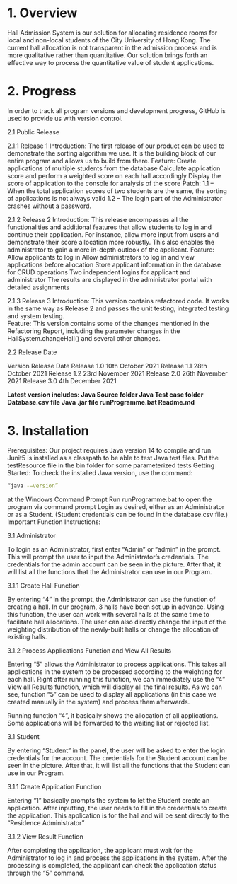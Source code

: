 # 1.     Overview
Hall Admission System is our solution for allocating residence rooms for local and non-local students of the City University of Hong Kong. The current hall allocation is not transparent in the admission process and is more qualitative rather than quantitative. Our solution brings forth an effective way to process the quantitative value of student applications.

# 2.     Progress

In order to track all program versions and development progress, GitHub is used to provide us with version control. 


2.1 	   Public Release

2.1.1 	   Release 1
Introduction:
The first release of our product can be used to demonstrate the sorting algorithm we use. It is the building block of our entire program and allows us to build from there.	
Feature:
Create applications of multiple students from the database
Calculate application score and perform a weighted score on each hall accordingly
Display the score of application to the console for analysis of the score
Patch:
1.1  –  When the total application scores of two students are the same, the sorting of applications is not always valid
1.2   –   The login part of the Administrator crashes without a password.

2.1.2     Release 2
Introduction:
This release encompasses all the functionalities and additional features that allow students to log in and continue their application. For instance, allow more input from users and demonstrate their score allocation more robustly. This also enables the administrator to gain a more in-depth outlook of the applicant. 
Feature:
Allow applicants to log in
Allow administrators to log in and view applications before allocation
Store applicant information in the database for CRUD operations
Two independent logins for applicant and administrator
The results are displayed in the administrator portal with detailed assignments

2.1.3     Release 3
Introduction:
This version contains refactored code. It works in the same way as Release 2 and passes the unit testing, integrated testing and system testing.  
Feature:
This version contains some of the changes mentioned in the Refactoring Report, including the parameter changes in the HallSystem.changeHall() and several other changes.


2.2 	   Release Date

Version
Release Date
Release 1.0
10th October 2021
Release 1.1
28th October 2021
Release 1.2
23rd November 2021
Release 2.0
26th November 2021
Release 3.0
4th December 2021


**Latest version includes:
Java Source folder
Java Test case folder
Database.csv file
Java .jar file
runProgramme.bat
Readme.md**

# 3.     Installation
Prerequisites:
Our project requires Java version 14 to compile and run
Junit5 is installed as a classpath to be able to test Java test files. Put the testResource file in the bin folder for some parameterized tests
Getting Started:
To check the installed Java version, use the command:

```bash
“java -–version” 
```

at the Windows Command Prompt
Run runProgramme.bat to open the program via command prompt
Login as desired, either as an Administrator or as a Student. (Student credentials can be found in the database.csv file.)
Important Function Instructions:

3.1 	   Administrator

To login as an Administrator, first enter “Admin” or “admin” in the prompt. This will prompt the user to input the Administrator’s credentials. The credentials for the admin account can be seen in the picture. After that, it will list all the functions that the Administrator can use in our Program. 


3.1.1     Create Hall Function


By entering “4” in the prompt, the Administrator can use the function of creating a hall. In our program, 3 halls have been set up in advance. Using this function, the user can work with several halls at the same time to facilitate hall allocations. The user can also directly change the input of the weighting distribution of the newly-built halls or change the allocation of existing halls.



3.1.2     Process Applications Function and View All Results



Entering “5” allows the Administrator to process applications. This takes all applications in the system to be processed according to the weighting for each hall. Right after running this function, we can immediately use the “4” View all Results function, which will display all the final results. As we can see, function “5” can be used to display all applications (in this case we created manually in the system) and process them afterwards.




Running function “4”, it basically shows the allocation of all applications. Some applications will be forwarded to the waiting list or rejected list.



3.1 	   Student



By entering “Student” in the panel, the user will be asked to enter the login credentials for the account. The credentials for the Student account can be seen in the picture. After that, it will list all the functions that the Student can use in our Program. 






3.1.1     Create Application Function


Entering “1” basically prompts the system to let the Student create an application. After inputting, the user needs to fill in the credentials to create the application. This application is for the hall and will be sent directly to the “Residence Administrator”



	

3.1.2     View Result Function


After completing the application, the applicant must wait for the Administrator to log in and process the applications in the system. After the processing is completed, the applicant can check the application status through the “5” command.


